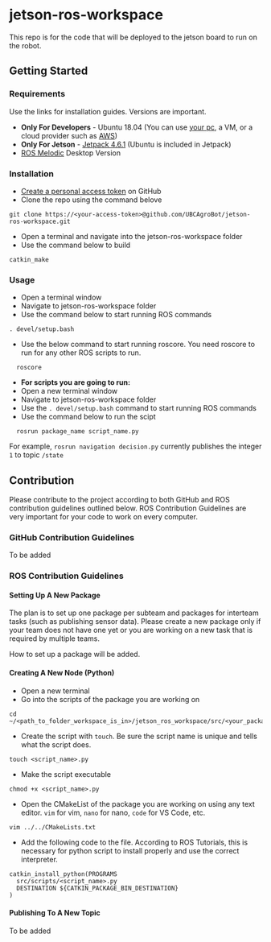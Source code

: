 # jetson-ros-workspace
This repo is for the code that will be deployed to the jetson board to run on the robot. 

## Getting Started

### Requirements
Use the links for installation guides. Versions are important.
* **Only For Developers** - Ubuntu 18.04 (You can use [your pc](https://ubuntu.com/tutorials/install-ubuntu-desktop#1-overview), a VM, or a cloud provider such as [AWS](https://github.com/UBCAgroBot/jetson-ros-workspace/blob/main/docs/aws_developer_env.md))
* **Only For Jetson** - [Jetpack 4.6.1](https://developer.nvidia.com/embedded/jetpack) (Ubuntu is included in Jetpack)
* [ROS Melodic](http://wiki.ros.org/melodic/Installation/Ubuntu) Desktop Version

### Installation
* [Create a personal access token](https://docs.github.com/en/authentication/keeping-your-account-and-data-secure/creating-a-personal-access-token) on GitHub
* Clone the repo using the command belove
``` 
git clone https://<your-access-token>@github.com/UBCAgroBot/jetson-ros-workspace.git
```
* Open a terminal and navigate into the jetson-ros-workspace folder
* Use the command below to build
```
catkin_make
```

### Usage
* Open a terminal window
* Navigate to jetson-ros-workspace folder
* Use the command below to start running ROS commands
```
. devel/setup.bash
```
* Use the below command to start running roscore. You need roscore to run for any other ROS scripts to run.
```
  roscore
```
* **For scripts you are going to run:**
* Open a new terminal window
* Navigate to jetson-ros-workspace folder
* Use the ` . devel/setup.bash ` command to start running ROS commands
* Use the command below to run the scipt
```
  rosrun package_name script_name.py
```
For example, `rosrun navigation decision.py` currently publishes the integer `1` to topic `/state`

## Contribution
Please contribute to the project according to both GitHub and ROS contribution guidelines outlined below. ROS Contribution Guidelines are very important for your code to work on every computer.

### GitHub Contribution Guidelines
To be added

### ROS Contribution Guidelines

#### Setting Up A New Package
The plan is to set up one package per subteam and packages for interteam tasks (such as publishing sensor data). Please create a new package only if your team does not have one yet or you are working on a new task that is required by multiple teams.

How to set up a package will be added.

#### Creating A New Node (Python)
* Open a new terminal
* Go into the scripts of the package you are working on
```
cd ~/<path_to_folder_workspace_is_in>/jetson_ros_workspace/src/<your_package>/src/scripts
```
* Create the script with `touch`. Be sure the script name is unique and tells what the script does.
```
touch <script_name>.py
```
* Make the script executable
```
chmod +x <script_name>.py
```
* Open the CMakeList of the package you are working on using any text editor. `vim` for vim, `nano` for nano, `code` for VS Code, etc.
```
vim ../../CMakeLists.txt
```
* Add the following code to the file. According to ROS Tutorials, this is necessary for python script to install properly and use the correct interpreter.
```
catkin_install_python(PROGRAMS 
  src/scripts/<script_name>.py
  DESTINATION ${CATKIN_PACKAGE_BIN_DESTINATION}
)
```

#### Publishing To A New Topic
To be added
